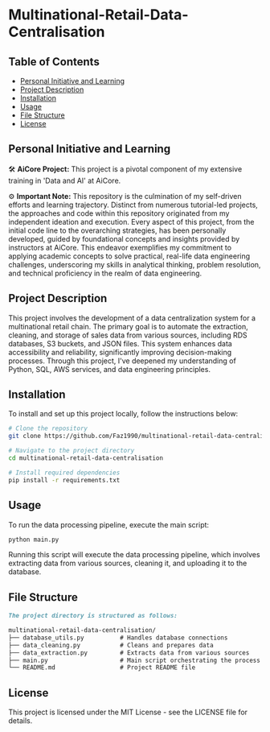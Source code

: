 # Multinational-Retail-Data-Centralisation

## Table of Contents
- [Personal Initiative and Learning](#personal-initiative-and-learning)
- [Project Description](#project-description)
- [Installation](#installation)
- [Usage](#usage)
- [File Structure](#file-structure)
- [License](#license)

## Personal Initiative and Learning

🛠️ **AiCore Project:** This project is a pivotal component of my extensive training in 'Data and AI' at AiCore.

⚙️ **Important Note:** This repository is the culmination of my self-driven efforts and learning trajectory. Distinct from numerous tutorial-led projects, the approaches and code within this repository originated from my independent ideation and execution. Every aspect of this project, from the initial code line to the overarching strategies, has been personally developed, guided by foundational concepts and insights provided by instructors at AiCore. This endeavor exemplifies my commitment to applying academic concepts to solve practical, real-life data engineering challenges, underscoring my skills in analytical thinking, problem resolution, and technical proficiency in the realm of data engineering.

## Project Description

This project involves the development of a data centralization system for a multinational retail chain. The primary goal is to automate the extraction, cleaning, and storage of sales data from various sources, including RDS databases, S3 buckets, and JSON files. This system enhances data accessibility and reliability, significantly improving decision-making processes. Through this project, I've deepened my understanding of Python, SQL, AWS services, and data engineering principles.

## Installation

To install and set up this project locally, follow the instructions below:

```bash
# Clone the repository
git clone https://github.com/Faz1990/multinational-retail-data-centralisation.git

# Navigate to the project directory
cd multinational-retail-data-centralisation

# Install required dependencies
pip install -r requirements.txt
```

## Usage

To run the data processing pipeline, execute the main script:

```bash
python main.py
```

Running this script will execute the data processing pipeline, which involves extracting data from various sources, cleaning it, and uploading it to the database.


## File Structure

```markdown
The project directory is structured as follows:

multinational-retail-data-centralisation/
├── database_utils.py          # Handles database connections
├── data_cleaning.py           # Cleans and prepares data
├── data_extraction.py         # Extracts data from various sources
├── main.py                    # Main script orchestrating the process
└── README.md                  # Project README file
```

## License

This project is licensed under the MIT License - see the LICENSE file for details.

